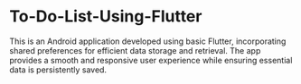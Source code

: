 # To-Do-List-Using-Flutter
This is an Android application developed using basic Flutter, incorporating shared preferences for efficient data storage and retrieval. The app provides a smooth and responsive user experience while ensuring essential data is persistently saved.
